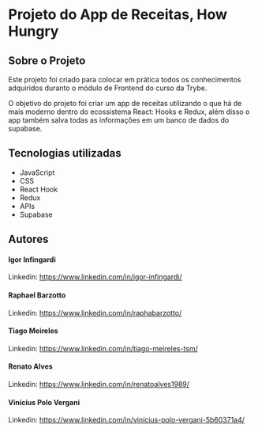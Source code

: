 <h1>Projeto do App de Receitas, How Hungry</h1>

<h2>Sobre o Projeto</h2>

Este projeto foi criado para colocar em prática todos os conhecimentos adquiridos duranto o módulo de Frontend do curso da Trybe.

O objetivo do projeto foi criar um app de receitas utilizando o que há de mais moderno dentro do ecossistema React: Hooks e Redux, além disso o app também salva todas as informações em um banco de dados do supabase.

<h2>Tecnologias utilizadas</h2>

<ul>
  <li>JavaScript</li>
  <li>CSS</li>
  <li>React Hook</li>
  <li>Redux</li>
  <li>APIs</li>
  <li>Supabase</li>
</ul>

<h2>Autores</h2>

<h4>Igor Infingardi</h4>
<p>Linkedin:
  <a href="https://www.linkedin.com/in/igor-infingardi/">https://www.linkedin.com/in/igor-infingardi/</a>
</p>
 
<h4>Raphael Barzotto</h4>
<p>Linkedin:
  <a href="https://www.linkedin.com/in/raphabarzotto/">https://www.linkedin.com/in/raphabarzotto/</a>
</p>

<h4>Tiago Meireles</h4>
<p>Linkedin:
  <a href="https://www.linkedin.com/in/tiago-meireles-tsm/">https://www.linkedin.com/in/tiago-meireles-tsm/</a>
</p>

<h4>Renato Alves</h4>
<p>Linkedin:
  <a href="https://www.linkedin.com/in/renatoalves1989/">https://www.linkedin.com/in/renatoalves1989/</a>
</p>

<h4>Vinícius Polo Vergani</h4>
<p>Linkedin:
  <a href="https://www.linkedin.com/in/vinícius-polo-vergani-5b60371a4/">https://www.linkedin.com/in/vinícius-polo-vergani-5b60371a4/</a>
</p>
